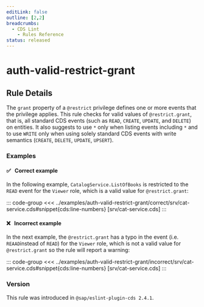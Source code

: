 ```yaml
---
editLink: false
outline: [2,2]
breadcrumbs:
  - CDS Lint
    - Rules Reference
status: released
---
```


<script setup>
  import PlaygroundBadge from '../../../.vitepress/theme/components/PlaygroundBadge.vue'
</script>

# auth-valid-restrict-grant

## Rule Details

The `grant` property of a `@restrict` privilege defines one or more events that the privilege applies. This rule checks for valid values of `@restrict.grant`, that is, all standard CDS events (such as `READ`, `CREATE`, `UPDATE`, and `DELETE`) on entities. It also suggests to use `*` only when listing events including `*` and to use `WRITE` only when using solely standard CDS events with write semantics (`CREATE`, `DELETE`, `UPDATE`, `UPSERT`).

### Examples

#### ✅ &nbsp; Correct example

In the following example, `CatalogService.ListOfBooks` is restricted to the `READ` event for the `Viewer` role, which is a valid value for `@restrict.grant`:

::: code-group
<<< ../examples/auth-valid-restrict-grant/correct/srv/cat-service.cds#snippet{cds:line-numbers} [srv/cat-service.cds]
:::
<PlaygroundBadge
  name="auth-valid-restrict-grant"
  kind="correct"
  :rules="{'@sap/cds/auth-valid-restrict-grant': ['warn', 'show']}"
  :files="['db/schema.cds', 'srv/cat-service.cds']"
/>

#### ❌ &nbsp; Incorrect example

In the next example, the `@restrict.grant` has a typo in the event (i.e. `REAAD`instead of `READ`) for the `Viewer` role, which is not a valid value for `@restrict.grant` so the rule will report a warning:

::: code-group
<<< ../examples/auth-valid-restrict-grant/incorrect/srv/cat-service.cds#snippet{cds:line-numbers} [srv/cat-service.cds]
:::
<PlaygroundBadge
  name="auth-valid-restrict-grant"
  kind="incorrect"
  :rules="{'@sap/cds/auth-valid-restrict-grant': ['warn', 'show']}"
  :files="['db/schema.cds', 'srv/cat-service.cds']"
/>

### Version
This rule was introduced in `@sap/eslint-plugin-cds 2.4.1`.